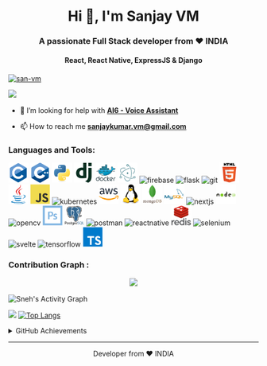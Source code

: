<h1 align="center">Hi 👋, I'm Sanjay VM</h1>
<h3 align="center">A passionate Full Stack developer from ❤️ INDIA</h3>
<h4 align="center">React, React Native, ExpressJS & Django</h4>

<a href="https://www.linkedin.com/in/sanvm" target="blank"><img align="center" src="https://raw.githubusercontent.com/rahuldkjain/github-profile-readme-generator/master/src/images/icons/Social/linked-in-alt.svg" alt="san-vm" height="30" width="40" /></a>


![](https://komarev.com/ghpvc/?username=san-vm)


- 🤝 I’m looking for help with **[AI6 - Voice Assistant](https://github.com/san-vm/AI6)**

- 📫 How to reach me **sanjaykumar.vm@gmail.com**

</p>


<h3 align="left">Languages and Tools:</h3>
<p align="left">
<img src="https://raw.githubusercontent.com/devicons/devicon/master/icons/c/c-original.svg" alt="c" width="40" height="40"/>
<img src="https://raw.githubusercontent.com/devicons/devicon/master/icons/cplusplus/cplusplus-original.svg" alt="cplusplus" width="40" height="40"/>
<img src="https://raw.githubusercontent.com/devicons/devicon/master/icons/python/python-original.svg" alt="python" width="40" height="40"/>
<img src="https://raw.githubusercontent.com/devicons/devicon/master/icons/django/django-plain.svg" alt="django" width="40" height="40"/>
<img src="https://raw.githubusercontent.com/devicons/devicon/master/icons/docker/docker-original-wordmark.svg" alt="docker" width="40" height="40"/>
<img src="https://raw.githubusercontent.com/devicons/devicon/master/icons/electron/electron-original.svg" alt="electron" width="40" height="40"/>
<img src="https://www.vectorlogo.zone/logos/firebase/firebase-icon.svg" alt="firebase" width="40" height="40"/>
<img src="https://www.vectorlogo.zone/logos/pocoo_flask/pocoo_flask-icon.svg" alt="flask" width="40" height="40"/>
<img src="https://www.vectorlogo.zone/logos/git-scm/git-scm-icon.svg" alt="git" width="40" height="40"/>
<img src="https://raw.githubusercontent.com/devicons/devicon/master/icons/html5/html5-original-wordmark.svg" alt="html5" width="40" height="40"/>
<img src="https://raw.githubusercontent.com/devicons/devicon/master/icons/java/java-original.svg" alt="java" width="40" height="40"/>
<img src="https://raw.githubusercontent.com/devicons/devicon/master/icons/javascript/javascript-original.svg" alt="javascript" width="40" height="40"/>
<img src="https://www.vectorlogo.zone/logos/kubernetes/kubernetes-icon.svg" alt="kubernetes" width="40" height="40"/>
<img src="https://raw.githubusercontent.com/devicons/devicon/master/icons/amazonwebservices/amazonwebservices-original-wordmark.svg" alt="aws" width="40" height="40"/>
<img src="https://raw.githubusercontent.com/devicons/devicon/master/icons/linux/linux-original.svg" alt="linux" width="40" height="40"/>
<img src="https://raw.githubusercontent.com/devicons/devicon/master/icons/mongodb/mongodb-original-wordmark.svg" alt="mongodb" width="40" height="40"/>
<img src="https://raw.githubusercontent.com/devicons/devicon/master/icons/mysql/mysql-original-wordmark.svg" alt="mysql" width="40" height="40"/>
<img src="https://cdn.worldvectorlogo.com/logos/nextjs-2.svg" alt="nextjs" width="40" height="40"/>
<img src="https://raw.githubusercontent.com/devicons/devicon/master/icons/nodejs/nodejs-original-wordmark.svg" alt="nodejs" width="40" height="40"/>
<img src="https://www.vectorlogo.zone/logos/opencv/opencv-icon.svg" alt="opencv" width="40" height="40"/>
<img src="https://raw.githubusercontent.com/devicons/devicon/master/icons/photoshop/photoshop-line.svg" alt="photoshop" width="40" height="40"/>
<img src="https://raw.githubusercontent.com/devicons/devicon/master/icons/postgresql/postgresql-original-wordmark.svg" alt="postgresql" width="40" height="40"/>
<img src="https://www.vectorlogo.zone/logos/getpostman/getpostman-icon.svg" alt="postman" width="40" height="40"/>
<img src="https://reactnative.dev/img/header_logo.svg" alt="reactnative" width="40" height="40"/>
<img src="https://raw.githubusercontent.com/devicons/devicon/master/icons/redis/redis-original-wordmark.svg" alt="redis" width="40" height="40"/>
<img src="https://raw.githubusercontent.com/detain/svg-logos/780f25886640cef088af994181646db2f6b1a3f8/svg/selenium-logo.svg" alt="selenium" width="40" height="40"/>
<img src="https://upload.wikimedia.org/wikipedia/commons/1/1b/Svelte_Logo.svg" alt="svelte" width="40" height="40"/>
<img src="https://www.vectorlogo.zone/logos/tensorflow/tensorflow-icon.svg" alt="tensorflow" width="40" height="40"/>
<img src="https://raw.githubusercontent.com/devicons/devicon/master/icons/typescript/typescript-original.svg" alt="typescript" width="40" height="40"/>
</p>


### Contribution Graph :

<p align="center">
		<img src="https://streak-stats.demolab.com?user=san-vm&theme=gruvbox_duo&hide_border=true&date_format=M%20j%5B%2C%20Y%5D&fire=DD0000"/>
</p>

<img alt="Sneh's Activity Graph" src="https://github-readme-activity-graph.vercel.app/graph?username=san-vm&bg_color=1F222E&color=F8D866&line=F85D7F&point=FFFFFF&hide_border=true" />

<br>

![](https://github-readme-stats.vercel.app/api?username=san-vm&theme=tokyonight&count_private=true&show_icons=true&cache_seconds=900) [![Top Langs](https://github-readme-stats.vercel.app/api/top-langs/?username=san-vm&theme=tokyonight)](https://github.com/san-vm)

<details>
	<summary>GitHub Achievements</summary>
	<br/>
<p align="left"> <a href="https://github.com/san-vm"><img src="https://github-profile-trophy.vercel.app/?username=san-vm&theme=tokyonight" alt="san-vm" /></a></p>

</details>

<hr>
<p align="center">
Developer from ❤️ INDIA
</p>
<br>
